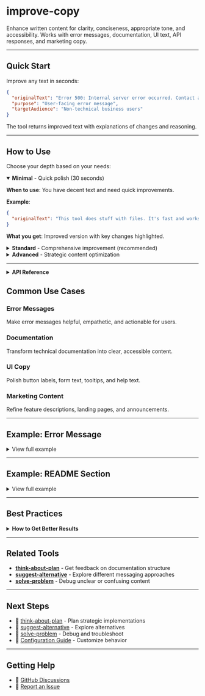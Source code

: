 # improve-copy

Enhance written content for clarity, conciseness, appropriate tone, and accessibility. Works with error messages, documentation, UI text, API responses, and marketing copy.

---

## Quick Start

Improve any text in seconds:

```json
{
  "originalText": "Error 500: Internal server error occurred. Contact administrator.",
  "purpose": "User-facing error message",
  "targetAudience": "Non-technical business users"
}
```

The tool returns improved text with explanations of changes and reasoning.

---

## How to Use

Choose your depth based on your needs:

<details open>
<summary><strong>Minimal</strong> - Quick polish (30 seconds)</summary>

**When to use**: You have decent text and need quick improvements.

**Example**:

```json
{
  "originalText": "This tool does stuff with files. It's fast and works good."
}
```

**What you get**: Improved version with key changes highlighted.

</details>

<details>
<summary><strong>Standard</strong> - Comprehensive improvement (recommended)</summary>

**When to use**: Important user-facing content that needs to be polished.

**Example**:

```json
{
  "originalText": "Authentication failed. Try again or contact support.",
  "purpose": "Error message in SaaS application",
  "targetAudience": "Business users"
}
```

**What you get**:

- Improved version with better tone and clarity
- Detailed explanation of what was changed
- Reasoning based on best practices (clarity, empathy, actionability)
- Alternative versions for different contexts

</details>

<details>
<summary><strong>Advanced</strong> - Strategic content optimization</summary>

**When to use**: Critical content like product launches, legal notices, or high-stakes communication.

**Example**:

```json
{
  "originalText": "Our new API is available. It has better performance and new features. Check the docs.",
  "purpose": "Product launch announcement email",
  "targetAudience": "Existing API customers (developers and CTOs)"
}
```

**What you get**:

- Multiple polished versions for different tones (professional, enthusiastic, technical)
- Comprehensive analysis of tone, structure, and messaging
- Specific improvements for target audience
- SEO and accessibility considerations
- Call-to-action optimization

</details>

---

<details>
<summary><strong>API Reference</strong></summary>

### Parameters

| Parameter        | Type   | Required | Description                                                            |
| ---------------- | ------ | -------- | ---------------------------------------------------------------------- |
| `originalText`   | string | Yes      | The text to improve                                                    |
| `purpose`        | string | No       | Where this text will be used (error message, README, etc.)             |
| `targetAudience` | string | No       | Who will read this (developers, users, executives)                     |
| `preferredModel` | enum   | No       | GPT model: `gpt-5`, `gpt-5-mini`, `gpt-5-nano` (default: `gpt-5-mini`) |

### Response Structure

The tool returns:

1. **Improved Version** - The enhanced text
2. **Key Changes** - What was modified and why
3. **Reasoning** - Principles applied (clarity, tone, accessibility)
4. **Alternative Versions** (if applicable)

</details>

## Common Use Cases

### Error Messages

Make error messages helpful, empathetic, and actionable for users.

### Documentation

Transform technical documentation into clear, accessible content.

### UI Copy

Polish button labels, form text, tooltips, and help text.

### Marketing Content

Refine feature descriptions, landing pages, and announcements.

---

## Example: Error Message

<details>
<summary>View full example</summary>

**Input:**

```json
{
  "originalText": "Error 500: Internal server error occurred. Contact administrator.",
  "purpose": "User-facing error message in SaaS application",
  "targetAudience": "Non-technical business users"
}
```

**Response:**

```markdown
## Improved Version

**Something went wrong on our end**

We're sorry, but we encountered an unexpected error while processing your request.
Our team has been notified and is working to fix it.

**What you can do:**

- Try again in a few minutes
- If the problem persists, contact support at support@company.com
- Reference error code: #ERR-500-2024-01-15-1234

## Changes Made

1. **Removed jargon**: "Internal server error" → "unexpected error"
2. **Apologized**: Shows empathy and responsibility
3. **Added context**: Explains we're aware and working on it
4. **Actionable guidance**: Clear next steps for user
5. **Error reference**: For support tracking without exposing technical details
6. **Friendly tone**: Professional but approachable

## Reasoning

- **Clarity**: Users understand what happened without technical knowledge
- **Tone**: Apologetic and helpful, not defensive
- **Actionability**: Users know what to do next
- **Professionalism**: Maintains trust while acknowledging error
```

</details>

---

## Example: README Section

<details>
<summary>View full example</summary>

**Input:**

```json
{
  "originalText": "This tool does stuff with files. It's fast and works good.",
  "purpose": "README introduction",
  "targetAudience": "Developers evaluating the tool"
}
```

**Response:**

```markdown
## Improved Version

**A high-performance file processing utility that streamlines your workflow.**

Built for developers who need fast, reliable file operations without the complexity.
Process thousands of files in seconds with an intuitive API and zero configuration.

## Changes Made

1. **Specific value proposition**: "file processing utility" instead of "does stuff"
2. **Quantifiable**: "Process thousands of files in seconds"
3. **Clear benefits**: "fast, reliable", "intuitive API", "zero configuration"
4. **Professional tone**: Removed casual "good", "stuff"
5. **Target audience clarity**: "Built for developers"

## Reasoning

- **Clarity**: Specific about what the tool does
- **Professionalism**: Technical but accessible language
- **Value-focused**: Emphasizes benefits over features
- **Credibility**: Concrete claims ("thousands of files in seconds")
```

</details>

---

## Best Practices

<details>
<summary><strong>How to Get Better Results</strong></summary>

### Provide Context

Helps tailor tone and style appropriately:

```json
{
  "context": "Error message in healthcare app (HIPAA compliant environment)",
  "target_audience": "Medical professionals"
}
```

### 2. Specify Audience

Different audiences need different approaches:

- **Developers**: Technical, precise, actionable
- **End users**: Simple, friendly, reassuring
- **Executives**: Business-focused, outcome-oriented

### 3. Include Original Intent

If the text has specific requirements:

```json
{
  "purpose": "Must maintain professional tone, max 100 characters"
}
```

</details>

---

## Related Tools

- **[think-about-plan](./think-about-plan.md)** - Get feedback on documentation structure
- **[suggest-alternative](./suggest-alternative.md)** - Explore different messaging approaches
- **[solve-problem](./solve-problem.md)** - Debug unclear or confusing content

---

## Next Steps

- 📖 [think-about-plan](./think-about-plan.md) - Plan strategic implementations
- 📖 [suggest-alternative](./suggest-alternative.md) - Explore alternatives
- 📖 [solve-problem](./solve-problem.md) - Debug and troubleshoot
- 🔧 [Configuration Guide](../configuration.md) - Customize behavior

---

## Getting Help

- 💬 [GitHub Discussions](https://github.com/amsv01/llm-consultants/discussions)
- 🐛 [Report an Issue](https://github.com/amsv01/llm-consultants/issues)
